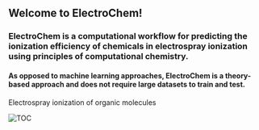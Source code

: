 ## Welcome to ElectroChem!

### ElectroChem is a computational workflow for predicting the ionization efficiency of chemicals in electrospray ionization using principles of computational chemistry. 

#### As opposed to machine learning approaches, ElectroChem is a theory-based approach and does not require large datasets to train and test. 

Electrospray ionization of organic molecules


![TOC](https://github.com/dimitriabrahamsson/electro-chem/assets/56902317/32f56e7e-064a-4fdd-b546-54f22ef119eb)
